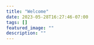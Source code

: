 ```yaml
---
title: "Welcome"
date: 2023-05-28T16:27:46-07:00
tags: []
featured_image: ""
description: ""
---
```

